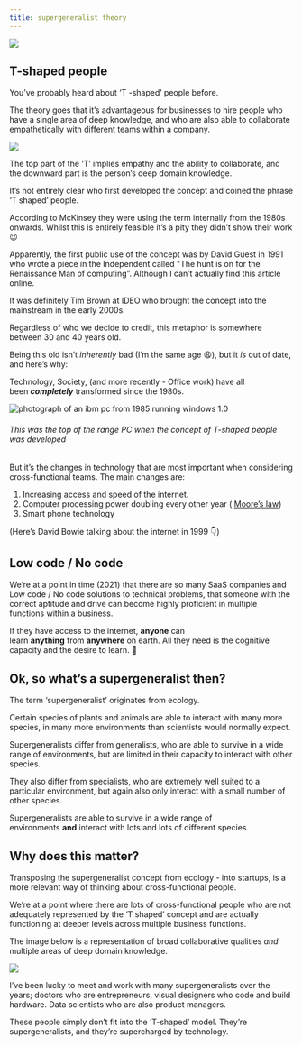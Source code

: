 ```yaml
---
title: supergeneralist theory
---
```


![](https://substackcdn.com/image/fetch/w_1456,c_limit,f_auto,q_auto:good,fl_progressive:steep/https%3A%2F%2Fbucketeer-e05bbc84-baa3-437e-9518-adb32be77984.s3.amazonaws.com%2Fpublic%2Fimages%2F511fd211-6454-45b8-b354-fe2df730112a_1602x900.png)

## T-shaped people

You’ve probably heard about ‘T -shaped’ people before.

The theory goes that it’s advantageous for businesses to hire people who have a single area of deep knowledge, and who are also able to collaborate empathetically with different teams within a company.

![](https://substackcdn.com/image/fetch/w_1456,c_limit,f_auto,q_auto:good,fl_progressive:steep/https%3A%2F%2Fbucketeer-e05bbc84-baa3-437e-9518-adb32be77984.s3.amazonaws.com%2Fpublic%2Fimages%2Fd9db96b6-4032-495e-b381-3992e04a6e9f_893x1019.jpeg)

The top part of the ‘T’ implies empathy and the ability to collaborate, and the downward part is the person’s deep domain knowledge.

It’s not entirely clear who first developed the concept and coined the phrase ‘T shaped’ people.

According to McKinsey they were using the term internally from the 1980s onwards. Whilst this is entirely feasible it’s a pity they didn’t show their work 😉

Apparently, the first public use of the concept was by David Guest in 1991 who wrote a piece in the Independent called "The hunt is on for the Renaissance Man of computing”. Although I can’t actually find this article online.

It was definitely Tim Brown at IDEO who brought the concept into the mainstream in the early 2000s.

Regardless of who we decide to credit, this metaphor is somewhere between 30 and 40 years old.

Being this old isn’t *inherently* bad (I’m the same age 😩), but it *is* out of date, and here’s why:

Technology, Society, (and more recently - Office work) have all been ***completely*** transformed since the 1980s.

![photograph of an ibm pc from 1985 running windows 1.0](https://substackcdn.com/image/fetch/w_1456,c_limit,f_auto,q_auto:good,fl_progressive:steep/https%3A%2F%2Fbucketeer-e05bbc84-baa3-437e-9518-adb32be77984.s3.amazonaws.com%2Fpublic%2Fimages%2F81ca7257-5f17-47a3-9a89-42b05bc9c82e_1020x990.jpeg "photograph of an ibm pc from 1985 running windows 1.0")

###### This was the top of the range PC when the concept of T-shaped people was developed

But it’s the changes in technology that are most important when considering cross-functional teams. The main changes are:

1.  Increasing access and speed of the internet.
2.  Computer processing power doubling every other year ( [Moore’s law](https://en.m.wikipedia.org/wiki/Moore's_law))
3.  Smart phone technology

(Here’s David Bowie talking about the internet in 1999 👇)

## Low code / No code

We’re at a point in time (2021) that there are so many SaaS companies and Low code / No code solutions to technical problems, that someone with the correct aptitude and drive can become highly proficient in multiple functions within a business.

If they have access to the internet, **anyone** can learn **anything** from **anywhere** on earth. All they need is the cognitive capacity and the desire to learn. 🥳

## Ok, so what’s a supergeneralist then?

The term ‘supergeneralist’ originates from ecology.

Certain species of plants and animals are able to interact with many more species, in many more environments than scientists would normally expect.

Supergeneralists differ from generalists, who are able to survive in a wide range of environments, but are limited in their capacity to interact with other species.

They also differ from specialists, who are extremely well suited to a particular environment, but again also only interact with a small number of other species.

Supergeneralists are able to survive in a wide range of environments **and** interact with lots and lots of different species.

## Why does this matter?

Transposing the supergeneralist concept from ecology - into startups, is a more relevant way of thinking about cross-functional people.

We’re at a point where there are lots of cross-functional people who are not adequately represented by the ‘T shaped’ concept and are actually functioning at deeper levels across multiple business functions.

The image below is a representation of broad collaborative qualities _and_ multiple areas of deep domain knowledge.

![](https://substackcdn.com/image/fetch/w_1456,c_limit,f_auto,q_auto:good,fl_progressive:steep/https%3A%2F%2Fbucketeer-e05bbc84-baa3-437e-9518-adb32be77984.s3.amazonaws.com%2Fpublic%2Fimages%2Fc5d42dcb-9336-4788-b78c-aee820afb5e8_2006x1526.jpeg)

I’ve been lucky to meet and work with many supergeneralists over the years; doctors who are entrepreneurs, visual designers who code and build hardware. Data scientists who are also product managers.

These people simply don’t fit into the ‘T-shaped’ model. They’re supergeneralists, and they’re supercharged by technology.
